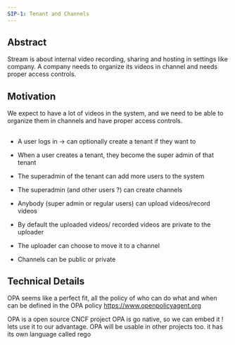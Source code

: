 ```yaml
---
SIP-1: Tenant and Channels
---
```




## Abstract
Stream is about internal video recording, sharing and hosting in settings like company.
A company needs to organize its videos in channel and needs proper access controls.

## Motivation
We expect to have a lot of videos in the system, and we need to be able to organize them in channels and have proper access controls.

##
- A user logs in -> can optionally create a tenant if they want to
- When a user creates a tenant, they become the super admin of that tenant
- The superadmin of the tenant can add more users to the system
- The superadmin (and other users ?) can create channels

- Anybody (super admin or regular users) can upload videos/record videos
- By default the uploaded videos/ recorded videos are private to the uploader
- The uploader can choose to move it to a channel

- Channels can be public or private

## Technical Details
OPA seems like a perfect fit,
all the policy of who can do what and when can be defined in the OPA policy
https://www.openpolicyagent.org

OPA is a open source CNCF project
OPA is go native, so we can embed it ! lets use it to our advantage.
OPA will be usable in other projects too.
it has its own language called rego